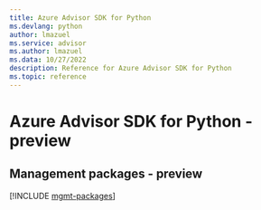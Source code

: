 ```yaml
---
title: Azure Advisor SDK for Python
ms.devlang: python
author: lmazuel
ms.service: advisor
ms.author: lmazuel
ms.data: 10/27/2022
description: Reference for Azure Advisor SDK for Python
ms.topic: reference
---
```

# Azure Advisor SDK for Python - preview

## Management packages - preview
[!INCLUDE [mgmt-packages](advisor-mgmt-index.md)]